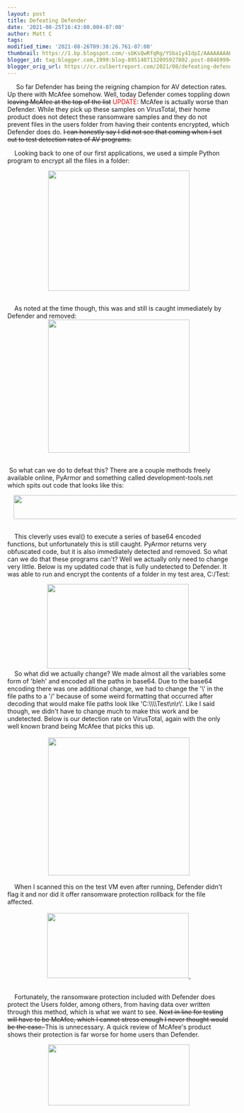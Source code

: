 ```yaml
---
layout: post
title: Defeating Defender
date: '2021-08-25T16:43:00.004-07:00'
author: Matt C
tags: 
modified_time: '2021-08-26T09:38:26.761-07:00'
thumbnail: https://1.bp.blogspot.com/-sbKsQwRfqRg/YSba1y4IdpI/AAAAAAAAHrA/b4-WFpv7d1EpQ2ujvOgQCoH8s5C8OuvmwCLcBGAsYHQ/s72-c/ransomwareImproved.png
blogger_id: tag:blogger.com,1999:blog-8951407132095927802.post-8846999407528774392
blogger_orig_url: https://cr.culbertreport.com/2021/08/defeating-defender.html
---
```


<p>&nbsp;<span>&nbsp;&nbsp; &nbsp;</span>So far Defender has being the reigning champion for AV detection rates. Up there with McAfee somehow. Well, today Defender comes toppling down<strike> leaving McAfee at the top of the list</strike> <span style="color: red;">UPDATE</span>: McAfee is actually worse than Defender. While they pick up these samples on VirusTotal, their home product does not detect these ransomware samples and they do not prevent files in the users folder from having their contents encrypted, which Defender does do. <strike>I can honestly say I did not see that coming when I set out to test detection rates of AV programs.</strike>&nbsp;</p><p><span>&nbsp;&nbsp;&nbsp; </span>Looking back to one of our first applications, we used a simple Python program to encrypt all the files in a folder:</p><div class="separator" style="clear: both; text-align: center;"><a href="https://1.bp.blogspot.com/-sbKsQwRfqRg/YSba1y4IdpI/AAAAAAAAHrA/b4-WFpv7d1EpQ2ujvOgQCoH8s5C8OuvmwCLcBGAsYHQ/s449/ransomwareImproved.png" style="margin-left: 1em; margin-right: 1em;"><img border="0" data-original-height="381" data-original-width="449" height="272" src="https://1.bp.blogspot.com/-sbKsQwRfqRg/YSba1y4IdpI/AAAAAAAAHrA/b4-WFpv7d1EpQ2ujvOgQCoH8s5C8OuvmwCLcBGAsYHQ/s320/ransomwareImproved.png" width="320" /></a></div><br /><p></p><span>&nbsp;&nbsp;&nbsp; </span>As noted at the time though, this was and still is caught immediately by Defender and removed:<div class="separator" style="clear: both; text-align: center;"><a href="https://1.bp.blogspot.com/-v9Dc-m2KoXA/YSbO7RWQbgI/AAAAAAAAHqo/rHhWpWHJMw4Ko62E0fJInldb4spqFWl5QCLcBGAsYHQ/s1309/catch_rate.png" style="margin-left: 1em; margin-right: 1em;"><img border="0" data-original-height="1230" data-original-width="1309" height="301" src="https://1.bp.blogspot.com/-v9Dc-m2KoXA/YSbO7RWQbgI/AAAAAAAAHqo/rHhWpWHJMw4Ko62E0fJInldb4spqFWl5QCLcBGAsYHQ/s320/catch_rate.png" width="320" /></a></div><br /><p></p><p>&nbsp;So what can we do to defeat this? There are a couple methods freely available online, PyArmor and something called development-tools.net which spits out code that looks like this:</p><div class="separator" style="clear: both; text-align: center;"><a href="https://1.bp.blogspot.com/-1Ti-0PT0Iss/YSbNZJwm1MI/AAAAAAAAHqQ/vuCLnavvfqYE6uV9kMhubvWDIrbmjwpBwCLcBGAsYHQ/s2010/wtf_dev_tools.png" style="margin-left: 1em; margin-right: 1em;"><img border="0" data-original-height="180" data-original-width="2010" height="54" src="https://1.bp.blogspot.com/-1Ti-0PT0Iss/YSbNZJwm1MI/AAAAAAAAHqQ/vuCLnavvfqYE6uV9kMhubvWDIrbmjwpBwCLcBGAsYHQ/w598-h54/wtf_dev_tools.png" width="598" /></a></div><span>&nbsp;&nbsp; &nbsp;</span><p></p><p><span>&nbsp;&nbsp;&nbsp; </span>This cleverly uses eval() to execute a series of base64 encoded functions, but unfortunately this is still caught. PyArmor returns very obfuscated code, but it is also immediately detected and removed. So what can we do that these programs can't? Well we actually only need to change very little. Below is my updated code that is fully undetected to Defender. It was able to run and encrypt the contents of a folder in my test area, C:/Test:<br /></p><div class="separator" style="clear: both; text-align: center;"><a href="https://1.bp.blogspot.com/-_R8gfG6l13E/YSbN7xborvI/AAAAAAAAHqY/pBhtRnNHpts9GRPXZ3KoYEkcGwkZHmThQCLcBGAsYHQ/s620/defeating_defender.png" style="margin-left: 1em; margin-right: 1em;"><img border="0" data-original-height="370" data-original-width="620" height="191" src="https://1.bp.blogspot.com/-_R8gfG6l13E/YSbN7xborvI/AAAAAAAAHqY/pBhtRnNHpts9GRPXZ3KoYEkcGwkZHmThQCLcBGAsYHQ/s320/defeating_defender.png" width="320" />&nbsp;</a></div><div class="separator" style="clear: both; text-align: left;"><span>&nbsp;&nbsp;&nbsp; </span>So what did we actually change? We made almost all the variables some form of 'bleh' and encoded all the paths in base64. Due to the base64 encoding there was one additional change, we had to change the '\' in the file paths to a '/' because of some weird formatting that occurred after decoding that would make file paths look like 'C:\\\\Test\n\r\'. Like I said though, we didn't have to change much to make this work and be undetected. Below is our detection rate on VirusTotal, again with the only well known brand being McAfee that picks this up.</div><div class="separator" style="clear: both; text-align: left;">&nbsp;</div><div class="separator" style="clear: both; text-align: left;"><div class="separator" style="clear: both; text-align: center;"></div><div class="separator" style="clear: both; text-align: center;"></div><div class="separator" style="clear: both; text-align: center;"><a href="https://1.bp.blogspot.com/-Xz9nOs9M9vo/YSbN75h8KoI/AAAAAAAAHqc/PaykMei6jC879ffJkV1XmXkp_coiD82dgCLcBGAsYHQ/s1259/vt_detections.png" style="margin-left: 1em; margin-right: 1em;"><img border="0" data-original-height="1227" data-original-width="1259" height="312" src="https://1.bp.blogspot.com/-Xz9nOs9M9vo/YSbN75h8KoI/AAAAAAAAHqc/PaykMei6jC879ffJkV1XmXkp_coiD82dgCLcBGAsYHQ/s320/vt_detections.png" width="320" /></a></div></div><div class="separator" style="clear: both; text-align: left;"><br /></div><div class="separator" style="clear: both; text-align: left;"><span>&nbsp;&nbsp; &nbsp;</span>When I scanned this on the test VM even after running, Defender didn't flag it and nor did it offer ransomware protection rollback for the file affected.&nbsp;</div><div class="separator" style="clear: both; text-align: left;">&nbsp;</div><div class="separator" style="clear: both; text-align: center;"><a href="https://1.bp.blogspot.com/-iQXCelrytaQ/YSbUH2znXkI/AAAAAAAAHqw/bTybJernG8UiUo6dQ_AGjCu8Yo7bzxLtACLcBGAsYHQ/s944/defender_miss2.png" style="margin-left: 1em; margin-right: 1em;"><img border="0" data-original-height="434" data-original-width="944" height="147" src="https://1.bp.blogspot.com/-iQXCelrytaQ/YSbUH2znXkI/AAAAAAAAHqw/bTybJernG8UiUo6dQ_AGjCu8Yo7bzxLtACLcBGAsYHQ/s320/defender_miss2.png" width="320" />&nbsp;</a></div><div class="separator" style="clear: both; text-align: center;">&nbsp;</div><p><span>&nbsp;&nbsp;&nbsp; Fortunately, the ransomware protection included with Defender does protect the Users folder, among others, from having data over written through this method, which is what we want to see. <strike>Next in line for testing will have to be McAfee, which I cannot stress enough I never thought would be the case. </strike>This is unnecessary. A quick review of McAfee's product shows their protection is far worse for home users than Defender.</span></p><p><span></span></p><div class="separator" style="clear: both; text-align: center;"><span><a href="https://1.bp.blogspot.com/-_fuYXJm7Uxo/YSfDcEeIXtI/AAAAAAAAHrM/HyTE_yB6ve0Yq0BpKs8MkdeAraMWir7eACLcBGAsYHQ/s968/mcafee_fail.png" imageanchor="1" style="margin-left: 1em; margin-right: 1em;"><img border="0" data-original-height="417" data-original-width="968" height="138" src="https://1.bp.blogspot.com/-_fuYXJm7Uxo/YSfDcEeIXtI/AAAAAAAAHrM/HyTE_yB6ve0Yq0BpKs8MkdeAraMWir7eACLcBGAsYHQ/s320/mcafee_fail.png" width="320" /></a></span></div><span><br />&nbsp;</span><br /><p></p><div class="separator" style="clear: both; text-align: left;">&nbsp;<br /></div><br /><div class="separator" style="clear: both; text-align: center;"></div><div class="separator" style="clear: both; text-align: center;"></div><div class="separator" style="clear: both; text-align: center;"></div><div class="separator" style="clear: both; text-align: center;"></div><div class="separator" style="clear: both; text-align: center;"></div><div class="separator" style="clear: both; text-align: center;"></div><div class="separator" style="clear: both; text-align: center;"></div><p></p>